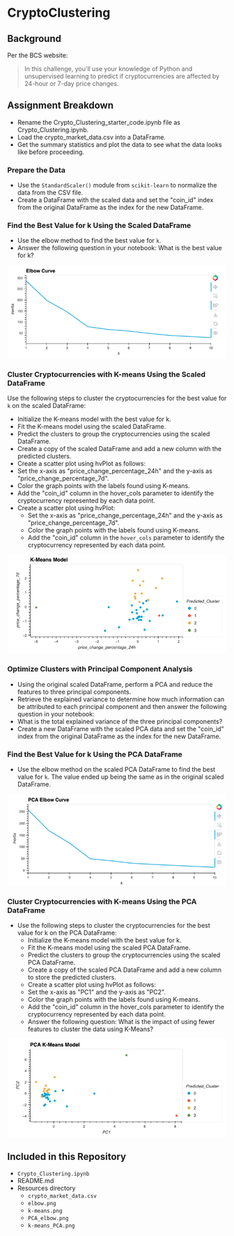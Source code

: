 # CryptoClustering

## Background
Per the BCS website:
> In this challenge, you'll use your knowledge of Python and unsupervised learning to predict if cryptocurrencies are affected by 24-hour or 7-day price changes.

## Assignment Breakdown

* Rename the Crypto_Clustering_starter_code.ipynb file as Crypto_Clustering.ipynb.
* Load the crypto_market_data.csv into a DataFrame.
* Get the summary statistics and plot the data to see what the data looks like before proceeding.

### Prepare the Data

* Use the `StandardScaler()` module from `scikit-learn` to normalize the data from the CSV file.
* Create a DataFrame with the scaled data and set the "coin_id" index from the original DataFrame as the index for the new DataFrame.

### Find the Best Value for k Using the Scaled DataFrame

* Use the elbow method to find the best value for `k`.
* Answer the following question in your notebook: What is the best value for k?

![Elbow Method](Resources/elbow.png)

### Cluster Cryptocurrencies with K-means Using the Scaled DataFrame

Use the following steps to cluster the cryptocurrencies for the best value for `k` on the scaled DataFrame:

* Initialize the K-means model with the best value for k.
* Fit the K-means model using the scaled DataFrame.
* Predict the clusters to group the cryptocurrencies using the scaled DataFrame.
* Create a copy of the scaled DataFrame and add a new column with the predicted clusters.
* Create a scatter plot using hvPlot as follows:
* Set the x-axis as "price_change_percentage_24h" and the y-axis as "price_change_percentage_7d".
* Color the graph points with the labels found using K-means.
* Add the "coin_id" column in the hover_cols parameter to identify the cryptocurrency represented by each data point.
* Create a scatter plot using hvPlot:
    * Set the x-axis as "price_change_percentage_24h" and the y-axis as "price_change_percentage_7d".
    * Color the graph points with the labels found using K-means.
    * Add the "coin_id" column in the `hover_cols` parameter to identify the cryptocurrency represented by each data point.

![k-means](Resources/k-means.png)

### Optimize Clusters with Principal Component Analysis

* Using the original scaled DataFrame, perform a PCA and reduce the features to three principal components.
* Retrieve the explained variance to determine how much information can be attributed to each principal component and then answer the following question in your notebook:
* What is the total explained variance of the three principal components?
* Create a new DataFrame with the scaled PCA data and set the "coin_id" index from the original DataFrame as the index for the new DataFrame.

### Find the Best Value for k Using the PCA DataFrame

* Use the elbow method on the scaled PCA DataFrame to find the best value for `k`. The value ended up being the same as in the original scaled DataFrame.

![elbow curve using PCA data](Resources/PCA_elbow.png)


### Cluster Cryptocurrencies with K-means Using the PCA DataFrame

* Use the following steps to cluster the cryptocurrencies for the best value for k on the PCA DataFrame:
    * Initialize the K-means model with the best value for k.
    * Fit the K-means model using the scaled PCA DataFrame.
    * Predict the clusters to group the cryptocurrencies using the scaled PCA DataFrame.
    * Create a copy of the scaled PCA DataFrame and add a new column to store the predicted clusters.
    * Create a scatter plot using hvPlot as follows:
    * Set the x-axis as "PC1" and the y-axis as "PC2".
    * Color the graph points with the labels found using K-means.
    * Add the "coin_id" column in the hover_cols parameter to identify the cryptocurrency represented by each data point.
    * Answer the following question: What is the impact of using fewer features to cluster the data using K-Means?

![k-means cluster with PCA data](Resources/k-means_PCA.png)


## Included in this Repository
* `Crypto_Clustering.ipynb`
* README.md
* Resources directory
    * `crypto_market_data.csv`
    * `elbow.png`
    * `k-means.png`
    * `PCA_elbow.png`
    * `k-means_PCA.png`
